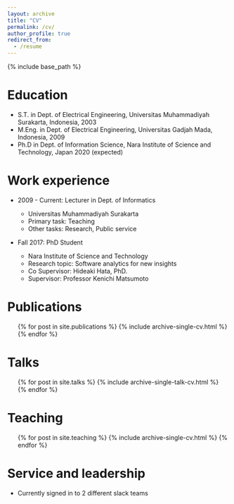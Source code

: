 ```yaml
---
layout: archive
title: "CV"
permalink: /cv/
author_profile: true
redirect_from:
  - /resume
---
```


{% include base_path %}

Education
======
* S.T. in Dept. of Electrical Engineering, Universitas Muhammadiyah Surakarta, Indonesia, 2003
* M.Eng. in Dept. of Electrical Engineering, Universitas Gadjah Mada, Indonesia, 2009
* Ph.D in Dept. of Information Science, Nara Institute of Science and Technology, Japan 2020 (expected)

Work experience
======
* 2009 - Current: Lecturer in Dept. of Informatics
  * Universitas Muhammadiyah Surakarta
  * Primary task: Teaching
  * Other tasks: Research, Public service

* Fall 2017: PhD Student
  * Nara Institute of Science and Technology
  * Research topic: Software analytics for new insights
  * Co Supervisor: Hideaki Hata, PhD.
  * Supervisor: Professor Kenichi Matsumoto
  

Publications
======
  <ul>{% for post in site.publications %}
    {% include archive-single-cv.html %}
  {% endfor %}</ul>
  
Talks
======
  <ul>{% for post in site.talks %}
    {% include archive-single-talk-cv.html %}
  {% endfor %}</ul>
  
Teaching
======
  <ul>{% for post in site.teaching %}
    {% include archive-single-cv.html %}
  {% endfor %}</ul>
  
Service and leadership
======
* Currently signed in to 2 different slack teams
